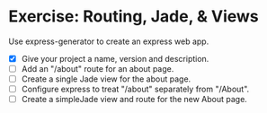 # Exercise: Routing, Jade, & Views

Use express-generator to create an express web app.

- [x] Give your project a name, version and description.
- [ ] Add an "/about" route for an about page.
- [ ] Create a single Jade view for the about page.
- [ ] Configure express to treat "/about" separately from "/About".
- [ ] Create a simpleJade view and route for the new About page.